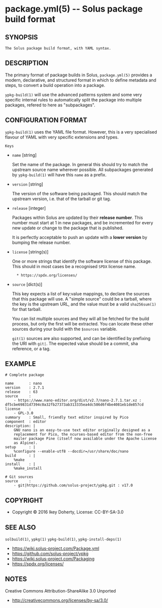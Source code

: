package.yml(5) -- Solus package build format
==========================================
    
## SYNOPSIS

    The Solus package build format, with YAML syntax.

## DESCRIPTION

The primary format of package builds in Solus, `package.yml(5)` provides a modern,
declarative, and structured format in which to define metadata and steps, to
convert a build operation into a package.

`ypkg-build(1)` will use the advanced patterns system and some very specific
internal rules to automatically split the package into multiple packages,
refered to here as "subpackages".


## CONFIGURATION FORMAT

`ypkg-build(1)` uses the YAML file format. However, this is a very specialised flavour
of YAML with very specific extensions and types.

`Keys`

* `name` [string]

    Set the name of the package. In general this should try to match the upstream
    source name wherever possible. All subpackages generated by `ypkg-build(1)` will
    have this `name` as a prefix.

* `version` [string]

    The version of the software being packaged. This should match the upstream
    version, i.e. that of the tarball or git tag.

* `release` [integer]

    Packages within Solus are updated by their **release number**. This number
    must start at 1 in new packages, and be incremented for every new update
    or change to the package that is published.

    It is perfectly acceptable to push an update with a **lower version** by
    bumping the release number.

* `license` [string(s)]

    One or more strings that identify the software license of this package.
    This should in most cases be a recognised `SPDX` license name.

        * https://spdx.org/licenses/

* `source` [dict(s)]

    This key expects a list of key:value mappings, to declare the sources that
    this package will use. A "simple source" could be a tarball, where the key
    is the upstream URL, and the value must be a valid `sha256sum(1)` for that
    tarball.

    You can list multiple sources and they will all be fetched for the build
    process, but only the first will be extracted. You can locate these other
    sources during your build with the `$sources` variable.

    `git(1)` sources are also supported, and can be identified by prefixing the
    URI with `git|`. The expected value should be a commit, sha reference, or a
    tag.


## EXAMPLE

    # Complete package

    name       : nano
    version    : 2.7.1
    release    : 63
    source     :
        - https://www.nano-editor.org/dist/v2.7/nano-2.7.1.tar.xz : df5cbe69831d7394c0a32fb27373ab313335ea4dc586d6f4be4081eb1de857cd
    license    :
        - GPL-3.0
    summary    : Small, friendly text editor inspired by Pico
    component  : editor
    description: |
        GNU nano is an easy-to-use text editor originally designed as a
        replacement for Pico, the ncurses-based editor from the non-free
        mailer package Pine (itself now available under the Apache License
        as Alpine).
    setup      : |
        %configure --enable-utf8 --docdir=/usr/share/doc/nano
    build      : |
        %make
    install    : |
        %make_install

    # Git sources
    source     :
        - git|https://github.com/solus-project/ypkg.git : v17.0

## COPYRIGHT

 * Copyright © 2016 Ikey Doherty, License: CC-BY-SA-3.0


## SEE ALSO

`solbuild(1)`, `ypkg(1)` `ypkg-build(1)`, `ypkg-install-deps(1)`

 * https://wiki.solus-project.com/Package.yml
 * https://github.com/solus-project/ypkg
 * https://wiki.solus-project.com/Packaging
 * https://spdx.org/licenses/

## NOTES

Creative Commons Attribution-ShareAlike 3.0 Unported

 * http://creativecommons.org/licenses/by-sa/3.0/
